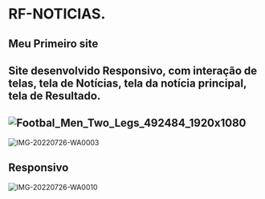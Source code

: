 # RF-NOTICIAS.
## Meu Primeiro site

## Site desenvolvido Responsivo, com interação de telas, tela de Notícias, tela da notícia principal, tela de Resultado.

![Footbal_Men_Two_Legs_492484_1920x1080](https://user-images.githubusercontent.com/109220774/180998526-f87488a7-2592-4f65-a036-d433adaa1d89.jpg)
--
![IMG-20220726-WA0003](https://user-images.githubusercontent.com/109220774/181004634-51cfbbde-5373-4871-8453-f1ab32c4cb22.jpeg)
 
 ## Responsivo
 
 ![IMG-20220726-WA0010](https://user-images.githubusercontent.com/109220774/181004923-aa5d2c6b-493b-4d26-8d52-a68c0f83511a.jpeg)

